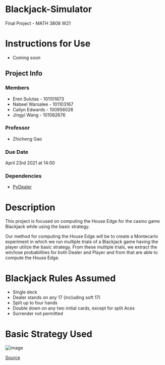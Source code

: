 # Blackjack-Simulator

Final Project - MATH 3808 W21

# Instructions for Use 
- Coming soon

## Project Info

### Members
- Eren Sulutas - 101101873
- Nabeel Warsalee - 101103167
- Cailyn Edwards - 100956026
- Jingyi Wang - 101082676
### Professor
- Zhicheng Gao

### Due Date
April 23rd 2021 at 14:00

### Dependencies 
- [PyDealer](https://pydealer.readthedocs.io/)

# Description

This project is focused on computing the House Edge for the casino game Blackjack while using the basic strategy.

Our method for computing the House Edge will be to create a Montecarlo experiment in which we run multiple trials of a Blackjack game having the player utilize the basic strategy.
From these multiple trials, we extract the win/lose probabilities for both Dealer and Player and from that are able to compute the House Edge.

# Blackjack Rules Assumed
- Single deck
- Dealer stands on any 17 (including soft 17)
- Split up to four hands
- Double down on any two initial cards, except for split Aces
- Surrender not permitted 

# Basic Strategy Used
![image](https://user-images.githubusercontent.com/28713150/115052421-ee53d600-9eab-11eb-8bb7-58221b2db225.png)

[Source](https://wizardofodds.com/games/blackjack/strategy/1-deck/)
